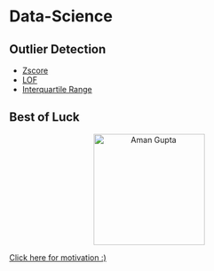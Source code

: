 # Data-Science

## Outlier Detection
- [Zscore](https://github.com/tb-rules10/Data-Science/blob/main/Outlier%20Detection/Zscore.py)
- [LOF](https://github.com/tb-rules10/Data-Science/blob/main/Outlier%20Detection/LOF.py)
- [Interquartile Range](https://github.com/tb-rules10/Data-Science/blob/main/Outlier%20Detection/IQR.py)



## Best of Luck


<p align="center">
  <a href="https://docs.google.com/document/d/1Wu0Pk26T96kBO0UwqiPtH7nrmv_z_KTZjdsjn_IZX0k/edit?usp=sharing" target="_blank"><img src="https://indianmemetemplates.com/wp-content/uploads/haan-mai-de-dunga-tu-tension-mat-le.jpg" alt="Aman Gupta" height="200px"></a>
</p>

[Click here for motivation :)](https://indianmemetemplates.com/wp-content/uploads/Bhai-kya-kar-raha-hai-tu-1024x711.jpg)

